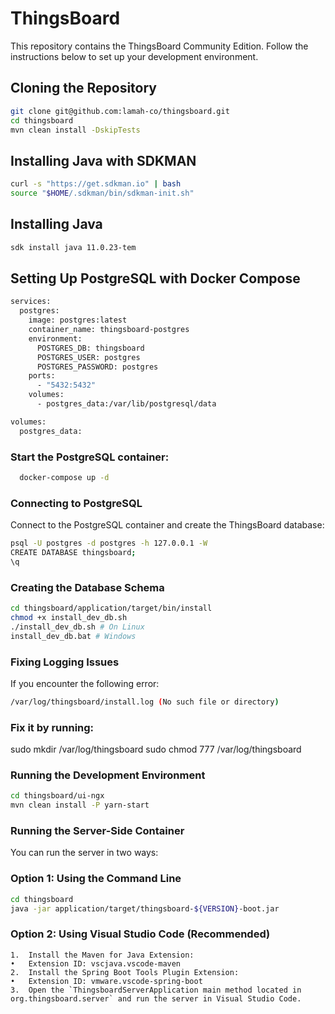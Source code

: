 # ThingsBoard

This repository contains the ThingsBoard Community Edition. Follow the instructions below to set up your development environment.

## Cloning the Repository

```sh
git clone git@github.com:lamah-co/thingsboard.git
cd thingsboard
mvn clean install -DskipTests
```

## Installing Java with SDKMAN
```sh
curl -s "https://get.sdkman.io" | bash
source "$HOME/.sdkman/bin/sdkman-init.sh"
```
## Installing Java
```sh
sdk install java 11.0.23-tem
```

## Setting Up PostgreSQL with Docker Compose

```sh
services:
  postgres:
    image: postgres:latest
    container_name: thingsboard-postgres
    environment:
      POSTGRES_DB: thingsboard
      POSTGRES_USER: postgres
      POSTGRES_PASSWORD: postgres
    ports:
      - "5432:5432"
    volumes:
      - postgres_data:/var/lib/postgresql/data

volumes:
  postgres_data:
  ```
### Start the PostgreSQL container:

  ```sh
    docker-compose up -d
  ```
### Connecting to PostgreSQL

Connect to the PostgreSQL container and create the ThingsBoard database:
```sh
psql -U postgres -d postgres -h 127.0.0.1 -W
CREATE DATABASE thingsboard;
\q
```

### Creating the Database Schema 
```sh
cd thingsboard/application/target/bin/install
chmod +x install_dev_db.sh
./install_dev_db.sh # On Linux
install_dev_db.bat # Windows
```

### Fixing Logging Issues
If you encounter the following error:
```sh
/var/log/thingsboard/install.log (No such file or directory)
```

### Fix it by running:

sudo mkdir /var/log/thingsboard
sudo chmod 777 /var/log/thingsboard

### Running the Development Environment
```sh
cd thingsboard/ui-ngx
mvn clean install -P yarn-start
```

### Running the Server-Side Container
You can run the server in two ways:
### Option 1: Using the Command Line
```sh
cd thingsboard
java -jar application/target/thingsboard-${VERSION}-boot.jar
```

### Option 2: Using Visual Studio Code (Recommended)

	1.	Install the Maven for Java Extension:
	•	Extension ID: vscjava.vscode-maven
	2.	Install the Spring Boot Tools Plugin Extension:
	•	Extension ID: vmware.vscode-spring-boot
	3.	Open the `ThingsboardServerApplication main method located in org.thingsboard.server` and run the server in Visual Studio Code.
